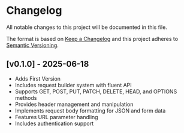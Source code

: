 # Changelog
All notable changes to this project will be documented in this file.

The format is based on [Keep a Changelog](http://keepachangelog.com/)
and this project adheres to [Semantic Versioning](http://semver.org/).

## [v0.1.0] - 2025-06-18
- Adds First Version
- Includes request builder system with fluent API
- Supports GET, POST, PUT, PATCH, DELETE, HEAD, and OPTIONS methods
- Provides header management and manipulation
- Implements request body formatting for JSON and form data
- Features URL parameter handling
- Includes authentication support
